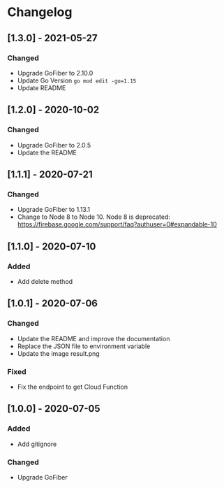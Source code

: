 # Changelog

## [1.3.0] - 2021-05-27

### Changed

- Upgrade GoFiber to 2.10.0
- Update Go Version `go mod edit -go=1.15`
- Update README

## [1.2.0] - 2020-10-02

### Changed

- Upgrade GoFiber to 2.0.5
- Update the README

## [1.1.1] - 2020-07-21

### Changed

- Upgrade GoFiber to 1.13.1
- Change to Node 8 to Node 10. Node 8 is deprecated: https://firebase.google.com/support/faq?authuser=0#expandable-10

## [1.1.0] - 2020-07-10

### Added

- Add delete method

## [1.0.1] - 2020-07-06

### Changed

- Update the README and improve the documentation
- Replace the JSON file to environment variable
- Update the image result.png

### Fixed

- Fix the endpoint to get Cloud Function

## [1.0.0] - 2020-07-05

### Added

- Add gitignore

### Changed

- Upgrade GoFiber
